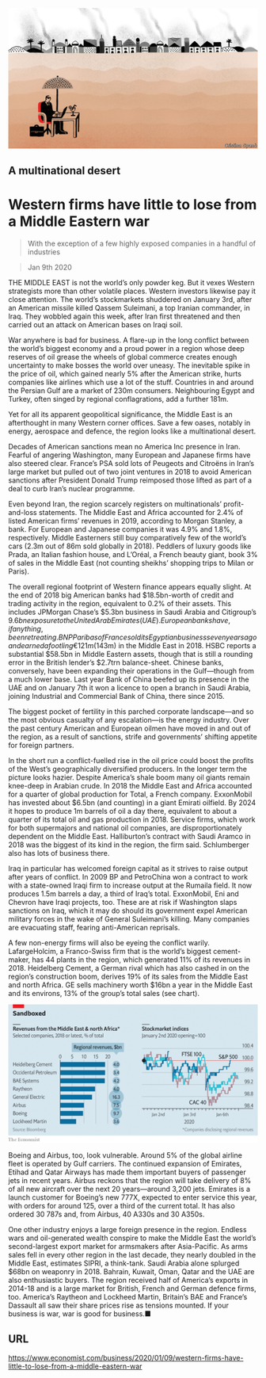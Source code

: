 ![](./images/20200111_WBD002_0.jpg)

## A multinational desert

# Western firms have little to lose from a Middle Eastern war

> With the exception of a few highly exposed companies in a handful of industries

> Jan 9th 2020

THE MIDDLE EAST is not the world’s only powder keg. But it vexes Western strategists more than other volatile places. Western investors likewise pay it close attention. The world’s stockmarkets shuddered on January 3rd, after an American missile killed Qassem Suleimani, a top Iranian commander, in Iraq. They wobbled again this week, after Iran first threatened and then carried out an attack on American bases on Iraqi soil.

War anywhere is bad for business. A flare-up in the long conflict between the world’s biggest economy and a proud power in a region whose deep reserves of oil grease the wheels of global commerce creates enough uncertainty to make bosses the world over uneasy. The inevitable spike in the price of oil, which gained nearly 5% after the American strike, hurts companies like airlines which use a lot of the stuff. Countries in and around the Persian Gulf are a market of 230m consumers. Neighbouring Egypt and Turkey, often singed by regional conflagrations, add a further 181m.

Yet for all its apparent geopolitical significance, the Middle East is an afterthought in many Western corner offices. Save a few oases, notably in energy, aerospace and defence, the region looks like a multinational desert.

Decades of American sanctions mean no America Inc presence in Iran. Fearful of angering Washington, many European and Japanese firms have also steered clear. France’s PSA sold lots of Peugeots and Citroëns in Iran’s large market but pulled out of two joint ventures in 2018 to avoid American sanctions after President Donald Trump reimposed those lifted as part of a deal to curb Iran’s nuclear programme.

Even beyond Iran, the region scarcely registers on multinationals’ profit-and-loss statements. The Middle East and Africa accounted for 2.4% of listed American firms’ revenues in 2019, according to Morgan Stanley, a bank. For European and Japanese companies it was 4.9% and 1.8%, respectively. Middle Easterners still buy comparatively few of the world’s cars (2.3m out of 86m sold globally in 2018). Peddlers of luxury goods like Prada, an Italian fashion house, and L’Oréal, a French beauty giant, book 3% of sales in the Middle East (not counting sheikhs’ shopping trips to Milan or Paris).

The overall regional footprint of Western finance appears equally slight. At the end of 2018 big American banks had $18.5bn-worth of credit and trading activity in the region, equivalent to 0.2% of their assets. This includes JPMorgan Chase’s $5.3bn business in Saudi Arabia and Citigroup’s $9.6bn exposure to the United Arab Emirates (UAE). European banks have, if anything, been retreating. BNP Paribas of France sold its Egyptian business seven years ago and earned a footling €121m ($143m) in the Middle East in 2018. HSBC reports a substantial $58.5bn in Middle Eastern assets, though that is still a rounding error in the British lender’s $2.7trn balance-sheet. Chinese banks, conversely, have been expanding their operations in the Gulf—though from a much lower base. Last year Bank of China beefed up its presence in the UAE and on January 7th it won a licence to open a branch in Saudi Arabia, joining Industrial and Commercial Bank of China, there since 2015.

The biggest pocket of fertility in this parched corporate landscape—and so the most obvious casualty of any escalation—is the energy industry. Over the past century American and European oilmen have moved in and out of the region, as a result of sanctions, strife and governments’ shifting appetite for foreign partners.

In the short run a conflict-fuelled rise in the oil price could boost the profits of the West’s geographically diversified producers. In the longer term the picture looks hazier. Despite America’s shale boom many oil giants remain knee-deep in Arabian crude. In 2018 the Middle East and Africa accounted for a quarter of global production for Total, a French company. ExxonMobil has invested about $6.5bn (and counting) in a giant Emirati oilfield. By 2024 it hopes to produce 1m barrels of oil a day there, equivalent to about a quarter of its total oil and gas production in 2018. Service firms, which work for both supermajors and national oil companies, are disproportionately dependent on the Middle East. Halliburton’s contract with Saudi Aramco in 2018 was the biggest of its kind in the region, the firm said. Schlumberger also has lots of business there.

Iraq in particular has welcomed foreign capital as it strives to raise output after years of conflict. In 2009 BP and PetroChina won a contract to work with a state-owned Iraqi firm to increase output at the Rumaila field. It now produces 1.5m barrels a day, a third of Iraq’s total. ExxonMobil, Eni and Chevron have Iraqi projects, too. These are at risk if Washington slaps sanctions on Iraq, which it may do should its government expel American military forces in the wake of General Suleimani’s killing. Many companies are evacuating staff, fearing anti-American reprisals.

A few non-energy firms will also be eyeing the conflict warily. LafargeHolcim, a Franco-Swiss firm that is the world’s biggest cement-maker, has 44 plants in the region, which generated 11% of its revenues in 2018. Heidelberg Cement, a German rival which has also cashed in on the region’s construction boom, derives 19% of its sales from the Middle East and north Africa. GE sells machinery worth $16bn a year in the Middle East and its environs, 13% of the group’s total sales (see chart).

![](./images/20200111_WBC261.png)

Boeing and Airbus, too, look vulnerable. Around 5% of the global airline fleet is operated by Gulf carriers. The continued expansion of Emirates, Etihad and Qatar Airways has made them important buyers of passenger jets in recent years. Airbus reckons that the region will take delivery of 8% of all new aircraft over the next 20 years—around 3,200 jets. Emirates is a launch customer for Boeing’s new 777X, expected to enter service this year, with orders for around 125, over a third of the current total. It has also ordered 30 787s and, from Airbus, 40 A330s and 30 A350s.

One other industry enjoys a large foreign presence in the region. Endless wars and oil-generated wealth conspire to make the Middle East the world’s second-largest export market for armsmakers after Asia-Pacific. As arms sales fell in every other region in the last decade, they nearly doubled in the Middle East, estimates SIPRI, a think-tank. Saudi Arabia alone splurged $68bn on weaponry in 2018. Bahrain, Kuwait, Oman, Qatar and the UAE are also enthusiastic buyers. The region received half of America’s exports in 2014-18 and is a large market for British, French and German defence firms, too. America’s Raytheon and Lockheed Martin, Britain’s BAE and France’s Dassault all saw their share prices rise as tensions mounted. If your business is war, war is good for business.■

## URL

https://www.economist.com/business/2020/01/09/western-firms-have-little-to-lose-from-a-middle-eastern-war
